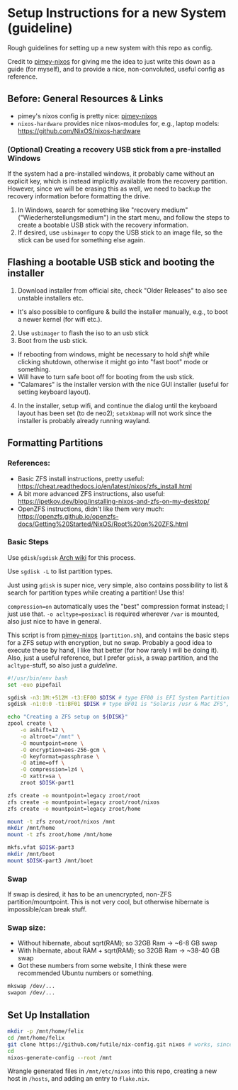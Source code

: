 # Setup Instructions for a new System (guideline)

Rough guidelines for setting up a new system with this repo as config.

Credit to [pimey-nixos] for giving me the idea to just write this down as a guide (for myself), and to provide a nice, non-convoluted, useful config as reference.

## Before: General Resources & Links

* pimey's nixos config is pretty nice: [pimey-nixos]
* `nixos-hardware` provides nice nixos-modules for, e.g., laptop models: https://github.com/NixOS/nixos-hardware

### (Optional) Creating a recovery USB stick from a pre-installed Windows

If the system had a pre-installed windows, it probably came without an explicit key, which is instead implicitly available from the recovery partition.
However, since we will be erasing this as well, we need to backup the recovery information before formatting the drive.

1. In Windows, search for something like "recovery medium" ("Wiederherstellungsmedium") in the start menu, and follow the steps to create a bootable USB stick with the recovery information.
2. If desired, use `usbimager` to copy the USB stick to an image file, so the stick can be used for something else again.

## Flashing a bootable USB stick and booting the installer

1. Download installer from official site, check "Older Releases" to also see unstable installers etc.
  - It's also possible to configure & build the installer manually, e.g., to boot a newer kernel (for wifi etc.).
2. Use `usbimager` to flash the iso to an usb stick
3. Boot from the usb stick.
  - If rebooting from windows, might be necessary to hold _shift_ while clicking shutdown, otherwise it might go into "fast boot" mode or something.
  - Will have to turn safe boot off for booting from the usb stick.
  - "Calamares" is the installer version with the nice GUI installer (useful for setting keyboard layout).
4. In the installer, setup wifi, and continue the dialog until the keyboard layout has been set (to de neo2); `setxkbmap` will not work since the installer is probably already running wayland.

## Formatting Partitions

### References:
* Basic ZFS install instructions, pretty useful: https://cheat.readthedocs.io/en/latest/nixos/zfs_install.html
* A bit more advanced ZFS instructions, also useful: https://ipetkov.dev/blog/installing-nixos-and-zfs-on-my-desktop/
* OpenZFS instructions, didn't like them very much: https://openzfs.github.io/openzfs-docs/Getting%20Started/NixOS/Root%20on%20ZFS.html

### Basic Steps

Use `gdisk`/`sgdisk` [Arch wiki](https://wiki.archlinux.org/title/GPT_fdisk) for this process.

Use `sgdisk -L` to list partition types.

Just using `gdisk` is super nice, very simple, also contains possibility to list & search for partition types while creating a partition! Use this!

`compression=on` automatically uses the "best" compression format instead; I just use that.
`-o acltype=posixacl` is required wherever `/var` is mounted, also just nice to have in general.

This script is from [pimey-nixos] (`partition.sh`), and contains the basic steps for a ZFS setup with encryption, but no swap.
Probably a good idea to execute these by hand, I like that better (for how rarely I will be doing it).
Also, just a useful reference, but I prefer `gdisk`, a swap partition, and the `acltype`-stuff, so also just a _guideline_.

```bash
#!/usr/bin/env bash
set -euo pipefail

sgdisk -n3:1M:+512M -t3:EF00 $DISK # type EF00 is EFI System Partition
sgdisk -n1:0:0 -t1:BF01 $DISK # type BF01 is "Solaris /usr & Mac ZFS", this is used everywhere

echo "Creating a ZFS setup on ${DISK}"
zpool create \
    -o ashift=12 \
    -o altroot="/mnt" \
    -O mountpoint=none \
    -O encryption=aes-256-gcm \
    -O keyformat=passphrase \
    -O atime=off \
    -O compression=lz4 \
    -O xattr=sa \
    zroot $DISK-part1

zfs create -o mountpoint=legacy zroot/root
zfs create -o mountpoint=legacy zroot/root/nixos
zfs create -o mountpoint=legacy zroot/home

mount -t zfs zroot/root/nixos /mnt
mkdir /mnt/home
mount -t zfs zroot/home /mnt/home

mkfs.vfat $DISK-part3
mkdir /mnt/boot
mount $DISK-part3 /mnt/boot
```

### Swap

If swap is desired, it has to be an unencrypted, non-ZFS partition/mountpoint.
This is not very cool, but otherwise hibernate is impossible/can break stuff.

### Swap size:
* Without hibernate, about sqrt(RAM); so 32GB Ram -> ~6-8 GB swap
* With hibernate, about RAM + sqrt(RAM); so 32GB Ram -> ~38-40 GB swap
* Got these numbers from some website, I think these were recommended Ubuntu numbers or something.

```bash
mkswap /dev/...
swapon /dev/...
```

## Set Up Installation

```bash
mkdir -p /mnt/home/felix
cd /mnt/home/felix
git clone https://github.com/futile/nix-config.git nixos # works, since repo is public :)
cd
nixos-generate-config --root /mnt
```

Wrangle generated files in `/mnt/etc/nixos` into this repo, creating a new host in `/hosts`, and adding an entry to `flake.nix`.

[pimey-nixos]: https://github.com/pimeys/nixos
